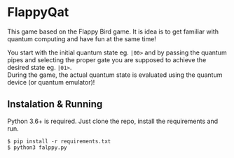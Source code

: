 # FlappyQat


This game based on the Flappy Bird game. It is idea is to get familiar with quantum 
computing and have fun at the same time!

You start with the initial quantum state eg. `|00>` and by passing the quantum pipes and selecting the proper gate you are supposed to achieve the desired state eg. `|01>`.  
During the game, the actual quantum state is evaluated using the quantum device 
(or quantum emulator)!

## Instalation & Running

Python 3.6+ is required.
Just clone the repo, install the requirements and run.

    $ pip install -r requirements.txt
    $ python3 falppy.py
